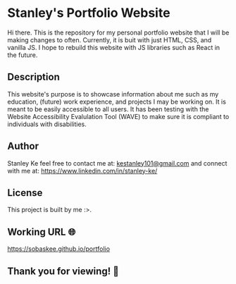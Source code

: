# Stanley's Portfolio Website

Hi there. This is the repository for my personal portfolio website that I will be making changes to often. Currently, it is buit with just HTML, CSS, and vanilla JS. I hope to rebuild this website with JS libraries such as React in the future.

## Description

This website's purpose is to showcase information about me such as my education, (future) work experience, and projects I may be working on. It is meant to be easily accessible to all users. It has been testing with the Website Accessibility Evalulation Tool (WAVE) to make sure it is compliant to individuals with disabilities.

## Author

Stanley Ke
feel free to contact me at: kestanley101@gmail.com
and connect with me at: https://www.linkedin.com/in/stanley-ke/

## License

This project is built by me :>.

## Working URL 🌐

https://sobaskee.github.io/portfolio

## Thank you for viewing! 👋

